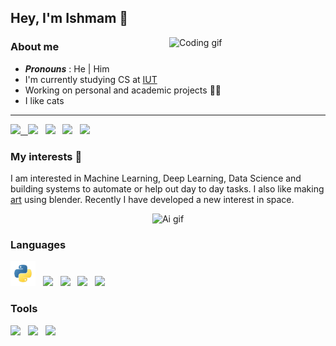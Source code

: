 ## Hey, I'm Ishmam 👋

<img src="https://media.giphy.com/media/iIqmM5tTjmpOB9mpbn/giphy.gif" alt="Coding gif" width="250" align="right">

### About me
- ***Pronouns*** : He | Him
- I'm currently studying CS at [IUT](https://www.iutoic-dhaka.edu "Islamic University of Technology")
- Working on personal and academic projects 👨‍💻
- I like cats
---
<a href="mailto:ishmam.tashdeed13@gmail.com"> <img src="https://www.flaticon.com/svg/vstatic/svg/732/732200.svg?token=exp=1617711787~hmac=a5ecbc9a28c31d839430c187d97a015b" width="3.5%"/> &nbsp;
[<img src="https://www.flaticon.com/svg/vstatic/svg/733/733579.svg?token=exp=1617711253~hmac=14a57c71ee4b3f9769e1d1fe3d487404" width="3.5%"/>](https://twitter.com/ishmamtashdeed) &nbsp;
[<img src="https://www.flaticon.com/svg/vstatic/svg/174/174855.svg?token=exp=1617711290~hmac=b27308a7f0fe3749b546147b18ce0fc4" width="3.5%"/>](https://www.instagram.com/ishmamtashdeed/) &nbsp;
[<img src="https://www.flaticon.com/svg/vstatic/svg/2111/2111589.svg?token=exp=1617710203~hmac=c73911c7987bf9f6a21a611d1a8da63a" width="3.5%"/>](https://www.reddit.com/user/ishmamtashdeed) &nbsp;
[<img src="https://cdn4.iconfinder.com/data/icons/logos-and-brands/512/27_Artstation_logo_logos-512.png" width="3.5%"/>](https://sed_cat.artstation.com/)

### My interests 💜
I am interested in Machine Learning, Deep Learning, Data Science and building systems to automate or help out day to day tasks. I also like making [art](https://sed_cat.artstation.com/ "ArtStation") using blender. Recently I have developed a new interest in space.

<div align="center">
  <img src="https://media.giphy.com/media/2jMtpIi8mhE8ctiMtK/giphy.gif" alt="Ai gif" width="400">
</div>

### Languages
<img height="40" src="https://raw.githubusercontent.com/github/explore/80688e429a7d4ef2fca1e82350fe8e3517d3494d/topics/python/python.png"> &nbsp;
<img height="40" src="https://upload.wikimedia.org/wikipedia/commons/thumb/1/18/ISO_C%2B%2B_Logo.svg/225px-ISO_C%2B%2B_Logo.svg.png"> &nbsp;
<img height="40" src="https://seeklogo.com/images/C/c-programming-language-logo-9B32D017B1-seeklogo.com.png"> &nbsp;
<img height="40" src="https://www.flaticon.com/svg/vstatic/svg/226/226777.svg?token=exp=1617718779~hmac=564d5c9a54b71596ce34794de82f4e70"> &nbsp;
<img height="40" src="https://seeklogo.com/images/J/javascript-js-logo-2949701702-seeklogo.com.png">

### Tools
<img height="30" src="https://seeklogo.com/images/S/scikit-learn-logo-8766D07E2E-seeklogo.com.png"> &nbsp;
<img height="40" src="https://seeklogo.com/images/T/tensorflow-logo-02FCED4F98-seeklogo.com.png"> &nbsp;
<img height="40" src="https://seeklogo.com/images/J/jupyter-logo-A91705F539-seeklogo.com.png"> &nbsp;
